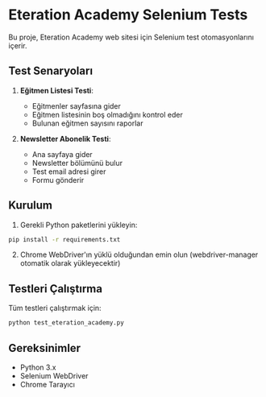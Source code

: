 # Eteration Academy Selenium Tests

Bu proje, Eteration Academy web sitesi için Selenium test otomasyonlarını içerir.

## Test Senaryoları

1. **Eğitmen Listesi Testi**: 
   - Eğitmenler sayfasına gider
   - Eğitmen listesinin boş olmadığını kontrol eder
   - Bulunan eğitmen sayısını raporlar

2. **Newsletter Abonelik Testi**:
   - Ana sayfaya gider
   - Newsletter bölümünü bulur
   - Test email adresi girer
   - Formu gönderir

## Kurulum

1. Gerekli Python paketlerini yükleyin:
```bash
pip install -r requirements.txt
```

2. Chrome WebDriver'ın yüklü olduğundan emin olun (webdriver-manager otomatik olarak yükleyecektir)

## Testleri Çalıştırma

Tüm testleri çalıştırmak için:
```bash
python test_eteration_academy.py
```

## Gereksinimler

- Python 3.x
- Selenium WebDriver
- Chrome Tarayıcı
